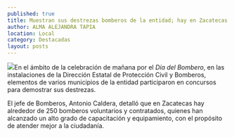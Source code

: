```yaml
---
published: true
title: Muestran sus destrezas bomberos de la entidad; hay en Zacatecas 250
author: ALMA ALEJANDRA TAPIA
location: Local
category: Destacadas
layout: posts
---
```


![](http://i.imgur.com/isX9xqDm.jpg)En el ámbito de la celebración de mañana por el _Día del Bombero_, en las instalaciones de la Dirección Estatal de Protección Civil y Bomberos, elementos de varios municipios de la entidad participaron en concursos para demostrar sus destrezas. 

El jefe de Bomberos, Antonio Caldera, detalló que en Zacatecas hay alrededor de 250 bomberos voluntarios y contratados, quienes han alcanzado un alto grado de capacitación y equipamiento, con el propósito de atender mejor a la ciudadanía.
